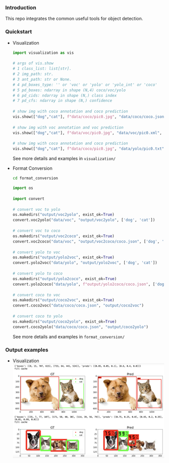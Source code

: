 ### Introduction
This repo integrates the common useful tools for object detection.

### Quickstart
+  Visualization
    ```python
    import visualization as vis

    # args of vis.show
    # 1 class_list: list[str].
    # 2 img_path: str.
    # 3 ant_path: str or None.
    # 4 pd_boxes_type: '' or 'voc' or 'yolo' or 'yolo_int' or 'coco'
    # 5 pd_boxes: ndarray in shape (N,4) coco/voc/yolo
    # 6 pd_cids: ndarray in shape (N,) class index
    # 7 pd_cfs: ndarray in shape (N,) confidence

    # show img with coco annotation and coco prediction
    vis.show(["dog","cat"], f"data/coco/pic0.jpg", "data/coco/coco.json", "coco", pd_boxes, pd_cids, pd_cfs)

    # show img with voc annotation and voc prediction
    vis.show(["dog","cat"], f"data/voc/pic0.jpg", "data/voc/pic0.xml", "voc", pd_boxes, pd_cids, pd_cfs)

    # show img with coco annotation and coco prediction
    vis.show(["dog","cat"], f"data/coco/pic0.jpg", "data/yolo/pic0.txt", "yolo", pd_boxes, pd_cids, pd_cfs)
    ```
    See more details and examples in `visualization/`

+ Format Conversion
    ```bash
    cd format_conversion
    ```
    ```python
    import os
    
    import convert
    
    # convert voc to yolo
    os.makedirs("output/voc2yolo", exist_ok=True)
    convert.voc2yolo("data/voc", "output/voc2yolo", ['dog', 'cat'])
    
    # convert voc to coco
    os.makedirs("output/voc2coco", exist_ok=True)
    convert.voc2coco("data/voc", "output/voc2coco/coco.json", ['dog', 'cat'])

    # convert yolo to voc
    os.makedirs("output/yolo2voc", exist_ok=True)
    convert.yolo2voc("data/yolo", "output/yolo2voc", ['dog', 'cat'])

    # convert yolo to coco
    os.makedirs("output/yolo2coco", exist_ok=True)
    convert.yolo2coco("data/yolo", f"output/yolo2coco/coco.json", ['dog','cat'])

    # convert coco to voc
    os.makedirs("output/coco2voc", exist_ok=True)
    convert.coco2voc("data/coco/coco.json", "output/coco2voc")

    # convert coco to yolo
    os.makedirs("output/coco2yolo", exist_ok=True)
    convert.coco2yolo("data/coco/coco.json", "output/coco2yolo")
    ```
    See more details and examples in `format_conversion/`

### Output examples

+ Visualization
![a](visualization/example.jpg)
